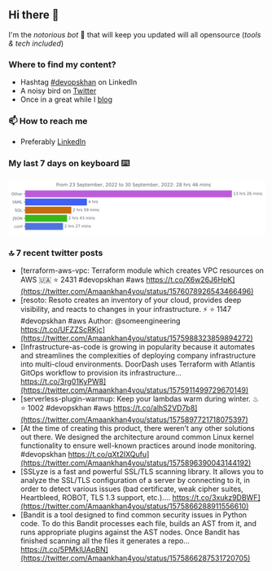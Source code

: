 <!--- [![Hits](https://hits.seeyoufarm.com/api/count/incr/badge.svg?url=https%3A%2F%2Fgithub.com%2Fakhan4u%2Fhit-counter&count_bg=%2379C83D&title_bg=%23555555&icon=&icon_color=%23E7E7E7&title=visits&edge_flat=false)](https://hits.seeyoufarm.com) --->

## Hi there 👋

I'm the _notorious bot_ 🤣 that will keep you updated will all opensource (_tools & tech included_) 

### Where to find my content?

* Hashtag [#devopskhan](https://www.linkedin.com/feed/hashtag/devopskhan) on LinkedIn
* A noisy bird on [Twitter](https://twitter.com/Amaankhan4you)
* Once in a great while I [blog](https://linuxparrot.com) 


### 📫 **How to reach me**

* Preferably [LinkedIn](https://www.linkedin.com/in/amaan-khan-linux-ninja)

### My last 7 days on keyboard ⌨️

<img src="https://github.com/akhan4u/akhan4u/blob/main/images/stat.svg" alt="Amaan's Wakatime Activity!"/>

### 🔝 7 recent twitter posts
<!-- DEVDOJO:START -->
- [terraform-aws-vpc: Terraform module which creates VPC resources on AWS 🇺🇦
⭐️ 2431
#devopskhan #aws
https://t.co/X6w26J6HpK](https://twitter.com/Amaankhan4you/status/1576078926543466496)
- [resoto: Resoto creates an inventory of your cloud, provides deep visibility, and reacts to changes in your infrastructure. ⚡️
⭐️ 1147
#devopskhan #aws
Author: @someengineering
https://t.co/UFZZScRKjc](https://twitter.com/Amaankhan4you/status/1575988323859894272)
- [Infrastructure-as-code is growing in popularity because it automates and streamlines the complexities of deploying company infrastructure into multi-cloud environments. DoorDash uses Terraform with Atlantis GitOps workflow to provision its infrastructure… https://t.co/3rg01KyPW8](https://twitter.com/Amaankhan4you/status/1575911499729670149)
- [serverless-plugin-warmup: Keep your lambdas warm during winter. ♨
⭐️ 1002
#devopskhan #aws
https://t.co/alhS2VD7b8](https://twitter.com/Amaankhan4you/status/1575897721718075397)
- [At the time of creating this product, there weren’t any other solutions out there. We designed the architecture around common Linux kernel functionality to ensure well-known practices around inode monitoring. #devopskhan https://t.co/qXt2IXQufu](https://twitter.com/Amaankhan4you/status/1575896390043144192)
- [SSLyze is a fast and powerful SSL/TLS scanning library. It allows you to analyze the SSL/TLS configuration of a server by connecting to it, in order to detect various issues &lpar;bad certificate, weak cipher suites, Heartbleed, ROBOT, TLS 1.3 support, etc.&rpar;.… https://t.co/3xukz9DBWF](https://twitter.com/Amaankhan4you/status/1575866288911556610)
- [Bandit is a tool designed to find common security issues in Python code. To do this Bandit processes each file, builds an AST from it, and runs appropriate plugins against the AST nodes. Once Bandit has finished scanning all the files it generates a repo… https://t.co/5PMklUApBN](https://twitter.com/Amaankhan4you/status/1575866287531720705)
<!-- DEVDOJO:END -->

<!-- ![Amaan's GitHub stats](https://github-readme-stats.vercel.app/api?username=akhan4u&count_private=true&show_icons=true&hide=contribs) -->
